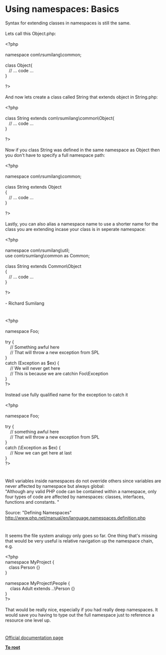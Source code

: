 # Using namespaces: Basics




<div class="phpcode"><span class="html">
Syntax for extending classes in namespaces is still the same.
<br>
<br>Lets call this Object.php:
<br>
<br><span class="default">&lt;?php
<br>
<br></span><span class="keyword">namespace </span><span class="default">com</span><span class="keyword">\</span><span class="default">rsumilang</span><span class="keyword">\</span><span class="default">common</span><span class="keyword">;
<br>
<br>class </span><span class="default">Object</span><span class="keyword">{
<br>&#xA0;&#xA0; </span><span class="comment">// ... code ...
<br></span><span class="keyword">}
<br>
<br></span><span class="default">?&gt;
<br></span>
<br>And now lets create a class called String that extends object in String.php:
<br>
<br><span class="default">&lt;?php
<br>
<br></span><span class="keyword">class </span><span class="default">String </span><span class="keyword">extends </span><span class="default">com</span><span class="keyword">\</span><span class="default">rsumilang</span><span class="keyword">\</span><span class="default">common</span><span class="keyword">\</span><span class="default">Object</span><span class="keyword">{
<br>&#xA0;&#xA0; </span><span class="comment">// ... code ...
<br></span><span class="keyword">}
<br>
<br></span><span class="default">?&gt;
<br></span>
<br>Now if you class String was defined in the same namespace as Object then you don&apos;t have to specify a full namespace path:
<br>
<br><span class="default">&lt;?php
<br>
<br></span><span class="keyword">namespace </span><span class="default">com</span><span class="keyword">\</span><span class="default">rsumilang</span><span class="keyword">\</span><span class="default">common</span><span class="keyword">;
<br>
<br>class </span><span class="default">String </span><span class="keyword">extends </span><span class="default">Object
<br></span><span class="keyword">{
<br>&#xA0;&#xA0; </span><span class="comment">// ... code ...
<br></span><span class="keyword">}
<br>
<br></span><span class="default">?&gt;
<br></span>
<br>Lastly, you can also alias a namespace name to use a shorter name for the class you are extending incase your class is in seperate namespace:
<br>
<br><span class="default">&lt;?php
<br>
<br></span><span class="keyword">namespace </span><span class="default">com</span><span class="keyword">\</span><span class="default">rsumilang</span><span class="keyword">\</span><span class="default">util</span><span class="keyword">;
<br>use </span><span class="default">com</span><span class="keyword">\</span><span class="default">rsumlang</span><span class="keyword">\</span><span class="default">common </span><span class="keyword">as </span><span class="default">Common</span><span class="keyword">;
<br>
<br>class </span><span class="default">String </span><span class="keyword">extends </span><span class="default">Common</span><span class="keyword">\</span><span class="default">Object
<br></span><span class="keyword">{
<br>&#xA0;&#xA0; </span><span class="comment">// ... code ...
<br></span><span class="keyword">}
<br>
<br></span><span class="default">?&gt;
<br></span>
<br>- Richard Sumilang</span>
</div>
  

#


<div class="phpcode"><span class="html">
<span class="default">&lt;?php<br><br></span><span class="keyword">namespace </span><span class="default">Foo</span><span class="keyword">;<br><br>try {<br>&#xA0; &#xA0; </span><span class="comment">// Something awful here<br>&#xA0; &#xA0; // That will throw a new exception from SPL<br></span><span class="keyword">} <br>catch (</span><span class="default">Exception </span><span class="keyword">as </span><span class="default">$ex</span><span class="keyword">) {<br>&#xA0; &#xA0; </span><span class="comment">// We will never get here<br>&#xA0; &#xA0; // This is because we are catchin Foo\Exception<br></span><span class="keyword">}<br></span><span class="default">?&gt;<br></span><br>Instead use fully qualified name for the exception to catch it<br><br><span class="default">&lt;?php <br><br></span><span class="keyword">namespace </span><span class="default">Foo</span><span class="keyword">;<br><br>try {<br>&#xA0; &#xA0; </span><span class="comment">// something awful here<br>&#xA0; &#xA0; // That will throw a new exception from SPL<br></span><span class="keyword">} <br>catch (\</span><span class="default">Exception </span><span class="keyword">as </span><span class="default">$ex</span><span class="keyword">) {<br>&#xA0; &#xA0; </span><span class="comment">// Now we can get here at last<br></span><span class="keyword">}<br></span><span class="default">?&gt;</span>
</span>
</div>
  

#


<div class="phpcode"><span class="html">
Well variables inside namespaces do not override others since variables are never affected by namespace but always global:<br>&quot;Although any valid PHP code can be contained within a namespace, only four types of code are affected by namespaces: classes, interfaces, functions and constants. &quot;<br><br>Source: &quot;Defining Namespaces&quot;<br><a href="http://www.php.net/manual/en/language.namespaces.definition.php" rel="nofollow" target="_blank">http://www.php.net/manual/en/language.namespaces.definition.php</a></span>
</div>
  

#


<div class="phpcode"><span class="html">
It seems the file system analogy only goes so far. One thing that&apos;s missing that would be very useful is relative navigation up the namespace chain, e.g.<br><br><span class="default">&lt;?php<br></span><span class="keyword">namespace </span><span class="default">MyProject </span><span class="keyword">{<br>&#xA0;&#xA0; class </span><span class="default">Person </span><span class="keyword">{}<br>}<br><br>namespace </span><span class="default">MyProject</span><span class="keyword">\</span><span class="default">People </span><span class="keyword">{<br>&#xA0; &#xA0; class </span><span class="default">Adult </span><span class="keyword">extends ..\</span><span class="default">Person </span><span class="keyword">{}<br>}<br></span><span class="default">?&gt;<br></span><br>That would be really nice, especially if you had really deep namespaces. It would save you having to type out the full namespace just to reference a resource one level up.</span>
</div>
  

#

[Official documentation page](https://www.php.net/manual/en/language.namespaces.basics.php)

**[To root](/)**
